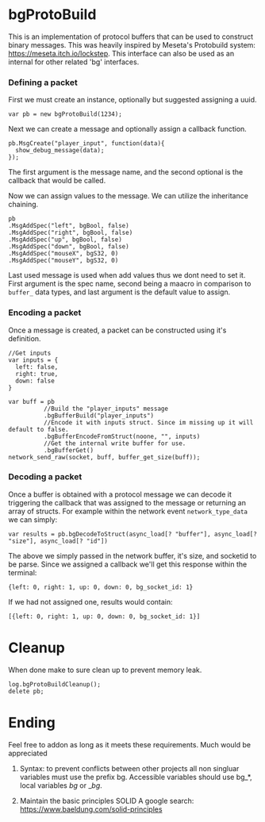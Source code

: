 # bgProtoBuild
This is an implementation of protocol buffers that can be used to construct binary messages. This was heavily inspired by Meseta's Protobuild system: https://meseta.itch.io/lockstep.
This interface can also be used as an internal for other related 'bg' interfaces.

### Defining a packet
First we must create an instance, optionally but suggested assigning a uuid.
```
var pb = new bgProtoBuild(1234);
```
Next we can create a message and optionally assign a callback function.
```
pb.MsgCreate("player_input", function(data){
  show_debug_message(data);
});
```
The first argument is the message name, and the second optional is the callback that would be called.

Now we can assign values to the message. We can utilize the inheritance chaining. 
```
pb
.MsgAddSpec("left", bgBool, false)
.MsgAddSpec("right", bgBool, false)
.MsgAddSpec("up", bgBool, false)
.MsgAddSpec("down", bgBool, false)
.MsgAddSpec("mouseX", bgS32, 0)
.MsgAddSpec("mouseY", bgS32, 0)
```
Last used message is used when add values thus we dont need to set it. First argument is the spec name, second being a maacro in comparison to ```buffer_``` data types, and last argument is the default value to assign.

### Encoding a packet
Once a message is created, a packet can be constructed using it's definition.
```
//Get inputs
var inputs = {
  left: false,
  right: true,
  down: false
}

var buff = pb
          //Build the "player_inputs" message
          .bgBufferBuild("player_inputs")
          //Encode it with inputs struct. Since im missing up it will default to false.
          .bgBufferEncodeFromStruct(noone, "", inputs)
          //Get the internal write buffer for use.
          .bgBufferGet()
network_send_raw(socket, buff, buffer_get_size(buff));
```

### Decoding a packet
Once a buffer is obtained with a protocol message we can decode it triggering the callback that was assigned to the message or returning an array of structs.
For example within the network event ```network_type_data``` we can simply:
```
var results = pb.bgDecodeToStruct(async_load[? "buffer"], async_load[? "size"], async_load[? "id"])
```
The above we simply passed in the network buffer, it's size, and socketid to be parse. Since we assigned a callback we'll get this response within the terminal:
```
{left: 0, right: 1, up: 0, down: 0, bg_socket_id: 1}
```
If we had not assigned one, results would contain:
```
[{left: 0, right: 1, up: 0, down: 0, bg_socket_id: 1}]
```
# Cleanup
When done make to sure clean up to prevent memory leak.
```
log.bgProtoBuildCleanup();
delete pb;
```

# Ending
Feel free to addon as long as it meets these requirements. Much would be appreciated
1. Syntax: to prevent conflicts between other projects all non singluar variables must use the prefix bg. Accessible variables should use bg_*, local variables _bg_ or __bg_.

2. Maintain the basic principles SOLID A google search: https://www.baeldung.com/solid-principles
